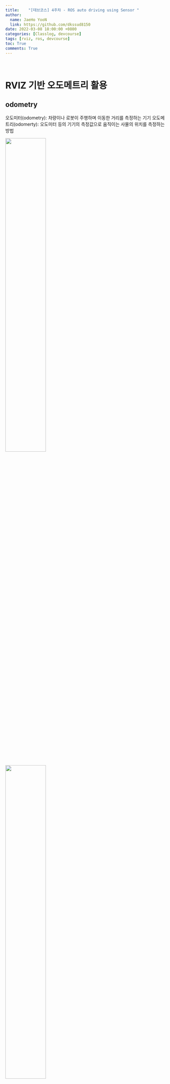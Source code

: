 ```yaml
---
title:    "[데브코스] 4주차 - ROS auto driving using Sensor "
author:
  name: JaeHo YooN
  link: https://github.com/dkssud8150
date: 2022-03-08 18:00:00 +0800
categories: [Classlog, devcourse]
tags: [rviz, ros, devcourse]
toc: True
comments: True
---
```


<br>

# RVIZ 기반 오도메트리 활용

## odometry

오도미터(odometry): 차량이나 로봇이 주행하며 이동한 거리를 측정하는 기기
오도메트리(odomerty): 오도미터 등의 기기의 측정값으로 움직이는 사물의 위치를 측정하는 방법

<img src="/assets/img/dev/week4/day2/odometry.png" width="50%">
<img src="/assets/img/dev/week4/day2/odometry2.png" width="50%">

<br>

자동차의 이동거리는 바퀴의 회전수로 계산한다. 

<img src="/assets/img/dev/week4/day2/tire.png">

<br>

핸들을 꺽을 때 앞 바퀴 두개가 서로 다르다. 이유는 원을 그렸다고 생각했을 때 안쪽 바퀴는 바깥 바퀴보다 꺽여야 할 각도가 더 많이 꺽여야 한다. 계산하는 방법은 뒷바퀴를 기준으로 연장선을 긋고, 앞바퀴 두개의 각각 연장선이 동심원에서 만나야 한다.

<img src="/assets/img/dev/week4/day2/handling_issue.jpeg">

이를 간단하게 구하는 방법을 정의한 것이 Ackermann Steering이다.

<img src="/assets/img/dev/week4/day2/ackermann.png" width="30%">
<img src="/assets/img/dev/week4/day2/ackermann2.png" width="50%">

스티어링을 하나 만들어서 그 각도는 뒷바퀴의 중심에만 가도록 만들게 되면 두 개의 바퀴는 항상 동심원을 가진다는 것이다. 그러나 두개의 각도를 각각 구하는 것은 복잡하기 때문에 두 바퀴의 중간점에서의 각도로 정의한다.

<img src="/assets/img/dev/week4/day2/ackermann3.png">

<br>

<br>

## 자동차 위치 정보

<img src="/assets/img/dev/week4/day2/car_point.png">

- 현재 위치 : (x,y) 좌표 + theta
    - (x,y): 현재 뒷바퀴의 위치
    - theta: 직교좌표계의 x축과 차량의 수직선이 이루는 각도
- 이동 속도 : 선속도 v + 각속도 w
- 조향각 델타
    - 델타: 앞바퀴와 도착하고자 하는 뒷바퀴의 위치와, 현재 차량의 수직선이 이루는 각도

<br>

<br>

## odometry 토픽

/odom이라는 토픽을 발행하는 예제 코드가 있다.
파이썬 코드 : ros_odometry_publisher_example.py
[https://gist.github.com/atotto/f2754f75bedb6ea56e3e0264ec405dcf](https://gist.github.com/atotto/f2754f75bedb6ea56e3e0264ec405dcf)

파일이름은 각자 변경가능하다.

아래 파일을 ex_urdf 파일에 추가한다.

```python
#!/usr/bin/env python

# name change ros_odometry_publisher_example.py -> odom_publisher_ex.py
import math
from math import sin, cos, pi

import rospy
import tf
from nav_msgs.msg import Odometry
from geometry_msgs.msg import Point, Pose, Quaternion, Twist, Vector3

rospy.init_node('odometry_publisher') # odomety_publisher 노드 생성

odom_pub = rospy.Publisher("odom", Odometry, queue_size=50) # odom 토픽 발행 준비
odom_broadcaster = tf.TransformBroadcaster()

# 초기 위치
x = 0.0
y = 0.0
th = 0.0

# 초기 속도 x축 속도는 10cm/s, y축 속도는 -10cm/s, 주행 방향은 0.1라디안(5.7도)
vx = 0.1
vy = -0.1
vth = 0.1

# 시간 정보 계산용 변수
current_time = rospy.Time.now() 
last_time = rospy.Time.now()

r = rospy.Rate(1.0) # 1초에 한번씩 돌기
while not rospy.is_shutdown():
    current_time = rospy.Time.now()

    # compute odometry in a typical way given the velocities of the robot
    # 그림1 참고
    dt = (current_time - last_time).to_sec() # 델타 시간
    delta_x = (vx * cos(th) - vy * sin(th)) * dt # 속도 x 시간 = 거리
    delta_y = (vx * sin(th) + vy * cos(th)) * dt
    delta_th = vth * dt

    x += delta_x
    y += delta_y
    th += delta_th

    # since all odometry is 6DOF we'll need a quaternion created from yaw
    # 오일러 좌표계 회전을 쿼터니언 값으로 계산함
    odom_quat = tf.transformations.quaternion_from_euler(0, 0, th) # 아래 좌표계 회전 설명 참고

    # first, we'll publish the transform over tf
    odom_broadcaster.sendTransform(
        (x, y, 0.), # 위치 정보애 대한 발행 준비
        odom_quat, 
        current_time,
        "base_link", # odom과 base_link를 연결하는 코드
        "odom"
    )

    # next, we'll publish the odometry message over ROS
    odom = Odometry()
    odom.header.stamp = current_time
    odom.header.frame_id = "odom"

    # set the position
    odom.pose.pose = Pose(Point(x, y, 0.), Quaternion(*odom_quat))

    # set the velocity
    odom.child_frame_id = "base_link"
    odom.twist.twist = Twist(Vector3(vx, vy, 0), Vector3(0, 0, vth))

    # publish the message
    odom_pub.publish(odom)

    last_time = current_time
    r.sleep()
```

이 코드가 하는 일
- odometry_publisher노드를 생성
- 거기서 /odom 토픽을 발행
- 1초에 1번씩 발행

<br>

**이동 속도**

이동 속도는 Vx, Vy의 두 벡터의 합성이다.

<br>

<img src="/assets/img/dev/week4/day2/delta.png" width="400" height="300" caption="그림1">

**좌표계 회전**

좌표축이 회전하는 것이 3가지가 있다. x축 기준으로 회전하는 것을 **roll**, y축 기준으로 회전하는 것을 **pitch**, z축 기준으로 회전하는 것을 **yaw**이라 한다.

이와 같이 나타내는 것을 오일러 방식이라 한다. 그러나 여기서난 쿼터니언 방식을 사용하는데, 이유는 계산하기 쉽기 때문이다.

### 실행

```bash
$ roscore
$ rosrun ex_urdf odom_publisher_ex.py
$ rostopic list
$ rostopic info odom
$ rqt_graph
```

<img src="/assets/img/dev/week4/day2/odom_rqt.png">

- odomety 토픽 : /odom
- odom 메시지 타입 : nav_msgs/Odometry

```bash
$ rosmsg show nav_msgs/Odometry
$ rostopic echo odom
```

<img src="/assets/img/dev/week4/day2/odom_implement.png" caption="그림1">

<img src="/assets/img/dev/week4/day2/odom_topicecho.png" caption="그림2">

position: 뒷바퀴 기준 점
Quaternion orientation: 롤 요키치를 가상의 좌표계로 나타낸 값
vector linear: 선속도
vector angular: 각속도

<br>

<br>

## RVIZ 가상공간에서 물체 이동시키기

기존의 odom_publisher_ex.py가 있는 패키지를 이용한다. launch 파일도 생성한다.

```xml
<!-- odom_pub.launch -->
<launch>
    <arg name="model" />
    ...
    <!-- add python file -->
    <node name="odom_publisher" pkg="ex_urdf" type="odom_publisher_ex.py" />

</launch>
```

```bash
$ roslaunch ex_urdf odom_pub.launch
```

<img src="/assets/img/dev/week4/day2/odom_rviz.png">

<img src="/assets/img/dev/week4/day2/odom_rqt2.png">

/tf는 어떤 물체의 자세나 이것저것 계산해서 rviz에 쏘는 시각화 노드이다.

<br>

그래서 직접 RVIZ에서 주행을 시키기 위한 과정으로는
1. 8자 주행 프로그램이 `/motor 토픽`인 모터 제어 메시지를 보낸다.
2. 변환 프로그램이 받아서 변환한 후 `/joint_states` 토픽으로 만들어 발행
3. 토픽을 오도메트리 프로그램이 받아서 변환해서 `/odom` 토픽으로 만들어 발행


